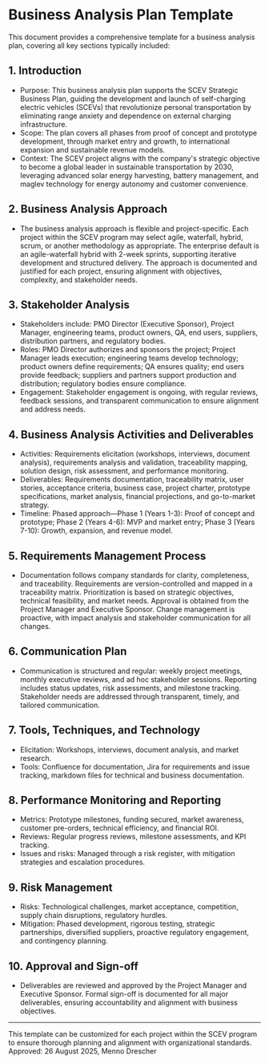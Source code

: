# Business Analysis Plan Template

This document provides a comprehensive template for a business analysis plan, covering all key sections typically included:

## 1. Introduction
- Purpose: This business analysis plan supports the SCEV Strategic Business Plan, guiding the development and launch of self-charging electric vehicles (SCEVs) that revolutionize personal transportation by eliminating range anxiety and dependence on external charging infrastructure.
- Scope: The plan covers all phases from proof of concept and prototype development, through market entry and growth, to international expansion and sustainable revenue models.
- Context: The SCEV project aligns with the company's strategic objective to become a global leader in sustainable transportation by 2030, leveraging advanced solar energy harvesting, battery management, and maglev technology for energy autonomy and customer convenience.

## 2. Business Analysis Approach
- The business analysis approach is flexible and project-specific. Each project within the SCEV program may select agile, waterfall, hybrid, scrum, or another methodology as appropriate. The enterprise default is an agile-waterfall hybrid with 2-week sprints, supporting iterative development and structured delivery. The approach is documented and justified for each project, ensuring alignment with objectives, complexity, and stakeholder needs.

## 3. Stakeholder Analysis
- Stakeholders include: PMO Director (Executive Sponsor), Project Manager, engineering teams, product owners, QA, end users, suppliers, distribution partners, and regulatory bodies.
- Roles: PMO Director authorizes and sponsors the project; Project Manager leads execution; engineering teams develop technology; product owners define requirements; QA ensures quality; end users provide feedback; suppliers and partners support production and distribution; regulatory bodies ensure compliance.
- Engagement: Stakeholder engagement is ongoing, with regular reviews, feedback sessions, and transparent communication to ensure alignment and address needs.

## 4. Business Analysis Activities and Deliverables
- Activities: Requirements elicitation (workshops, interviews, document analysis), requirements analysis and validation, traceability mapping, solution design, risk assessment, and performance monitoring.
- Deliverables: Requirements documentation, traceability matrix, user stories, acceptance criteria, business case, project charter, prototype specifications, market analysis, financial projections, and go-to-market strategy.
- Timeline: Phased approach—Phase 1 (Years 1-3): Proof of concept and prototype; Phase 2 (Years 4-6): MVP and market entry; Phase 3 (Years 7-10): Growth, expansion, and revenue model.

## 5. Requirements Management Process
- Documentation follows company standards for clarity, completeness, and traceability. Requirements are version-controlled and mapped in a traceability matrix. Prioritization is based on strategic objectives, technical feasibility, and market needs. Approval is obtained from the Project Manager and Executive Sponsor. Change management is proactive, with impact analysis and stakeholder communication for all changes.

## 6. Communication Plan
- Communication is structured and regular: weekly project meetings, monthly executive reviews, and ad hoc stakeholder sessions. Reporting includes status updates, risk assessments, and milestone tracking. Stakeholder needs are addressed through transparent, timely, and tailored communication.

## 7. Tools, Techniques, and Technology
- Elicitation: Workshops, interviews, document analysis, and market research.
- Tools: Confluence for documentation, Jira for requirements and issue tracking, markdown files for technical and business documentation.

## 8. Performance Monitoring and Reporting
- Metrics: Prototype milestones, funding secured, market awareness, customer pre-orders, technical efficiency, and financial ROI.
- Reviews: Regular progress reviews, milestone assessments, and KPI tracking.
- Issues and risks: Managed through a risk register, with mitigation strategies and escalation procedures.

## 9. Risk Management
- Risks: Technological challenges, market acceptance, competition, supply chain disruptions, regulatory hurdles.
- Mitigation: Phased development, rigorous testing, strategic partnerships, diversified suppliers, proactive regulatory engagement, and contingency planning.

## 10. Approval and Sign-off
- Deliverables are reviewed and approved by the Project Manager and Executive Sponsor. Formal sign-off is documented for all major deliverables, ensuring accountability and alignment with business objectives.

---

This template can be customized for each project within the SCEV program to ensure thorough planning and alignment with organizational standards.
Approved: 26 August 2025, Menno Drescher